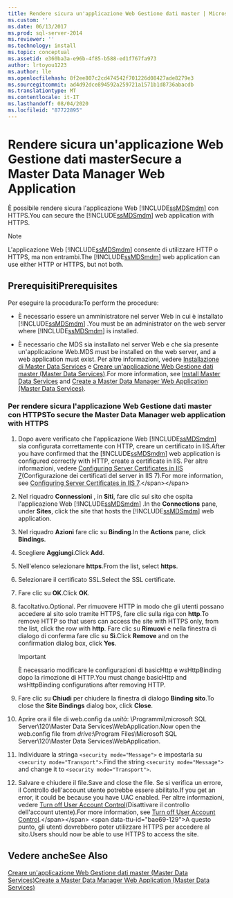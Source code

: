 ```yaml
---
title: Rendere sicura un'applicazione Web Gestione dati master | Microsoft Docs
ms.custom: ''
ms.date: 06/13/2017
ms.prod: sql-server-2014
ms.reviewer: ''
ms.technology: install
ms.topic: conceptual
ms.assetid: e360ba3a-e96b-4f85-b588-ed1f767fa973
author: lrtoyou1223
ms.author: lle
ms.openlocfilehash: 8f2ee807c2cd474542f701226d08427ade8279e3
ms.sourcegitcommit: ad4d92dce894592a259721a1571b1d8736abacdb
ms.translationtype: MT
ms.contentlocale: it-IT
ms.lasthandoff: 08/04/2020
ms.locfileid: "87722895"
---
```

# <a name="secure-a-master-data-manager-web-application"></a><span data-ttu-id="bae69-102">Rendere sicura un'applicazione Web Gestione dati master</span><span class="sxs-lookup"><span data-stu-id="bae69-102">Secure a Master Data Manager Web Application</span></span>
  <span data-ttu-id="bae69-103">È possibile rendere sicura l'applicazione Web [!INCLUDE[ssMDSmdm](../../includes/ssmdsmdm-md.md)] con HTTPS.</span><span class="sxs-lookup"><span data-stu-id="bae69-103">You can secure the [!INCLUDE[ssMDSmdm](../../includes/ssmdsmdm-md.md)] web application with HTTPS.</span></span>  
  
> [!NOTE]  
>  <span data-ttu-id="bae69-104">L'applicazione Web [!INCLUDE[ssMDSmdm](../../includes/ssmdsmdm-md.md)] consente di utilizzare HTTP o HTTPS, ma non entrambi.</span><span class="sxs-lookup"><span data-stu-id="bae69-104">The [!INCLUDE[ssMDSmdm](../../includes/ssmdsmdm-md.md)] web application can use either HTTP or HTTPS, but not both.</span></span>  
  
## <a name="prerequisites"></a><span data-ttu-id="bae69-105">Prerequisiti</span><span class="sxs-lookup"><span data-stu-id="bae69-105">Prerequisites</span></span>  
 <span data-ttu-id="bae69-106">Per eseguire la procedura:</span><span class="sxs-lookup"><span data-stu-id="bae69-106">To perform the procedure:</span></span>  
  
-   <span data-ttu-id="bae69-107">È necessario essere un amministratore nel server Web in cui è installato [!INCLUDE[ssMDSmdm](../../includes/ssmdsmdm-md.md)] .</span><span class="sxs-lookup"><span data-stu-id="bae69-107">You must be an administrator on the web server where [!INCLUDE[ssMDSmdm](../../includes/ssmdsmdm-md.md)] is installed.</span></span>  
  
-   <span data-ttu-id="bae69-108">È necessario che MDS sia installato nel server Web e che sia presente un'applicazione Web.</span><span class="sxs-lookup"><span data-stu-id="bae69-108">MDS must be installed on the web server, and a web application must exist.</span></span> <span data-ttu-id="bae69-109">Per altre informazioni, vedere [Installazione di Master Data Services](install-master-data-services.md) e [Creare un'applicazione Web Gestione dati master &#40;Master Data Services&#41;](create-a-master-data-manager-web-application-master-data-services.md).</span><span class="sxs-lookup"><span data-stu-id="bae69-109">For more information, see [Install Master Data Services](install-master-data-services.md) and [Create a Master Data Manager Web Application &#40;Master Data Services&#41;](create-a-master-data-manager-web-application-master-data-services.md).</span></span>  
  
### <a name="to-secure-the-master-data-manager-web-application-with-https"></a><span data-ttu-id="bae69-110">Per rendere sicura l'applicazione Web Gestione dati master con HTTPS</span><span class="sxs-lookup"><span data-stu-id="bae69-110">To secure the Master Data Manager web application with HTTPS</span></span>  
  
1.  <span data-ttu-id="bae69-111">Dopo avere verificato che l'applicazione Web [!INCLUDE[ssMDSmdm](../../includes/ssmdsmdm-md.md)] sia configurata correttamente con HTTP, creare un certificato in IIS.</span><span class="sxs-lookup"><span data-stu-id="bae69-111">After you have confirmed that the [!INCLUDE[ssMDSmdm](../../includes/ssmdsmdm-md.md)] web application is configured correctly with HTTP, create a certificate in IIS.</span></span> <span data-ttu-id="bae69-112">Per altre informazioni, vedere [Configuring Server Certificates in IIS 7](https://technet.microsoft.com/library/cc732230\(WS.10\).aspx)(Configurazione dei certificati del server in IIS 7).</span><span class="sxs-lookup"><span data-stu-id="bae69-112">For more information, see [Configuring Server Certificates in IIS 7](https://technet.microsoft.com/library/cc732230\(WS.10\).aspx).</span></span>  
  
2.  <span data-ttu-id="bae69-113">Nel riquadro **Connessioni** , in **Siti**, fare clic sul sito che ospita l'applicazione Web [!INCLUDE[ssMDSmdm](../../includes/ssmdsmdm-md.md)] .</span><span class="sxs-lookup"><span data-stu-id="bae69-113">In the **Connections** pane, under **Sites**, click the site that hosts the [!INCLUDE[ssMDSmdm](../../includes/ssmdsmdm-md.md)] web application.</span></span>  
  
3.  <span data-ttu-id="bae69-114">Nel riquadro **Azioni** fare clic su **Binding**.</span><span class="sxs-lookup"><span data-stu-id="bae69-114">In the **Actions** pane, click **Bindings**.</span></span>  
  
4.  <span data-ttu-id="bae69-115">Scegliere **Aggiungi**.</span><span class="sxs-lookup"><span data-stu-id="bae69-115">Click **Add**.</span></span>  
  
5.  <span data-ttu-id="bae69-116">Nell'elenco selezionare **https**.</span><span class="sxs-lookup"><span data-stu-id="bae69-116">From the list, select **https**.</span></span>  
  
6.  <span data-ttu-id="bae69-117">Selezionare il certificato SSL.</span><span class="sxs-lookup"><span data-stu-id="bae69-117">Select the SSL certificate.</span></span>  
  
7.  <span data-ttu-id="bae69-118">Fare clic su **OK**.</span><span class="sxs-lookup"><span data-stu-id="bae69-118">Click **OK**.</span></span>  
  
8.  <span data-ttu-id="bae69-119">facoltativo.</span><span class="sxs-lookup"><span data-stu-id="bae69-119">Optional.</span></span> <span data-ttu-id="bae69-120">Per rimuovere HTTP in modo che gli utenti possano accedere al sito solo tramite HTTPS, fare clic sulla riga con **http**.</span><span class="sxs-lookup"><span data-stu-id="bae69-120">To remove HTTP so that users can access the site with HTTPS only, from the list, click the row with **http**.</span></span> <span data-ttu-id="bae69-121">Fare clic su **Rimuovi** e nella finestra di dialogo di conferma fare clic su **Sì**.</span><span class="sxs-lookup"><span data-stu-id="bae69-121">Click **Remove** and on the confirmation dialog box, click **Yes**.</span></span>  
  
    > [!IMPORTANT]  
    >  <span data-ttu-id="bae69-122">È necessario modificare le configurazioni di basicHttp e wsHttpBinding dopo la rimozione di HTTP.</span><span class="sxs-lookup"><span data-stu-id="bae69-122">You must change basicHttp and wsHttpBinding configurations after removing HTTP.</span></span>  
  
9. <span data-ttu-id="bae69-123">Fare clic su **Chiudi** per chiudere la finestra di dialogo **Binding sito**.</span><span class="sxs-lookup"><span data-stu-id="bae69-123">To close the **Site Bindings** dialog box, click **Close**.</span></span>  
  
10. <span data-ttu-id="bae69-124">Aprire ora il file di web.config da *unità*: \Programmi\microsoft SQL Server\120\Master Data Services\WebApplication.</span><span class="sxs-lookup"><span data-stu-id="bae69-124">Now open the web.config file from *drive*:\Program Files\Microsoft SQL Server\120\Master Data Services\WebApplication.</span></span>  
  
11. <span data-ttu-id="bae69-125">Individuare la stringa `<security mode="Message">` e impostarla su `<security mode="Transport">`.</span><span class="sxs-lookup"><span data-stu-id="bae69-125">Find the string `<security mode="Message">` and change it to `<security mode="Transport">`.</span></span>  
  
12. <span data-ttu-id="bae69-126">Salvare e chiudere il file.</span><span class="sxs-lookup"><span data-stu-id="bae69-126">Save and close the file.</span></span> <span data-ttu-id="bae69-127">Se si verifica un errore, il Controllo dell'account utente potrebbe essere abilitato.</span><span class="sxs-lookup"><span data-stu-id="bae69-127">If you get an error, it could be because you have UAC enabled.</span></span> <span data-ttu-id="bae69-128">Per altre informazioni, vedere [Turn off User Account Control](https://technet.microsoft.com/library/cc709691\(WS.10\).aspx)(Disattivare il controllo dell'account utente).</span><span class="sxs-lookup"><span data-stu-id="bae69-128">For more information, see [Turn off User Account Control](https://technet.microsoft.com/library/cc709691\(WS.10\).aspx).</span></span> <span data-ttu-id="bae69-129">A questo punto, gli utenti dovrebbero poter utilizzare HTTPS per accedere al sito.</span><span class="sxs-lookup"><span data-stu-id="bae69-129">Users should now be able to use HTTPS to access the site.</span></span>  
  
## <a name="see-also"></a><span data-ttu-id="bae69-130">Vedere anche</span><span class="sxs-lookup"><span data-stu-id="bae69-130">See Also</span></span>  
 [<span data-ttu-id="bae69-131">Creare un'applicazione Web Gestione dati master &#40;Master Data Services&#41;</span><span class="sxs-lookup"><span data-stu-id="bae69-131">Create a Master Data Manager Web Application &#40;Master Data Services&#41;</span></span>](create-a-master-data-manager-web-application-master-data-services.md)  
  
  
